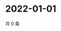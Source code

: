 # 2022-01-01

共 0 条

<!-- BEGIN WEIBO -->
<!-- 最后更新时间 Sat Jan 01 2022 06:14:45 GMT+0800 (China Standard Time) -->

<!-- END WEIBO -->
